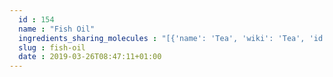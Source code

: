 ```yaml
---
  id : 154
  name : "Fish Oil"
  ingredients_sharing_molecules : "[{'name': 'Tea', 'wiki': 'Tea', 'id': 310, 'category': 'Plant', 'common_molecules': [6560, 15394, 8094, 798, 8063, 5281168, 454, 5352876, 1031, 19602, 7501, 996, 643731, 12020]}, {'name': 'Tomato', 'wiki': 'Tomato', 'id': 364, 'category': 'Vegetable Fruit', 'common_molecules': [6560, 15394, 8094, 798, 8063, 1031, 5281168, 454, 5352876, 5283335, 19602, 996, 643731, 12020]}, {'name': 'Beer', 'wiki': 'Beer', 'id': 9, 'category': 'Beverage Alcoholic', 'common_molecules': [6560, 75515, 73750, 798, 8094, 8063, 1031, 5281168, 454, 5283335, 996, 643731, 12020]}, {'name': 'Gruyere Cheese', 'wiki': 'Gruy%C3%A8re_cheese', 'id': 73, 'category': 'Dairy', 'common_molecules': [6560, 73750, 90246, 8094, 798, 8063, 454, 62444, 1031, 7501, 996, 93236, 15380]}, {'name': 'Parmesan Cheese', 'wiki': 'Parmigiano-Reggiano', 'id': 78, 'category': 'Dairy', 'common_molecules': [7802, 6560, 90246, 8094, 798, 8063, 454, 62444, 1031, 7501, 996, 93236, 12020]}]"
  slug : fish-oil
  date : 2019-03-26T08:47:11+01:00
---
```




